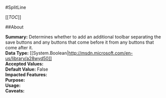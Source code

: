 #SplitLine

[[_TOC_]]

##About

**Summary:**  Determines whether to add an additional toolbar separating the save buttons and any buttons that come before it from any buttons that come after it.   
**Data Type:** [[System.Boolean|http://msdn.microsoft.com/en-us/library/a28wyd50]]  
**Accepted Values:**   
**Default Value:** False  
**Impacted Features:**   
**Purpose:**   
**Usage:**   
**Caveats:**   

